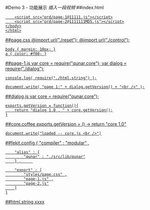 #Demo 3 - 功能展示
*插入一段视频*
##index.html
	<!DOCTYPE html>
	<html>
	<head>
		<meta charset="UTF-8">
		<title>demo 3 - 功能展示 </title>
		<link href="prd/styles/page@1111111MD5.css" media="all">
	</head>
	<body>
		<p>
			<a href="https://github.com/rinh/fekit" target="_blank">
		</p>

		<script src="prd/page-1@11111.js"></script>
		<script src="prd/page-2@1111111MD5.js"></script>
	</body>
	</html>

##page.css
	@import url("./reset");
	@import url("./control");
	
	body { margin: 10px; }
	a { color: #f00; }

##page-1.js
	var core = require("qunar.core");
	var dialog = require("./dialog");
	
	console.log( require("./html.string") );

	document.write( "page 1:" + dialog.getVersion() + "<br />" );

##dialog.js
	var core = require("qunar.core");
	
	exports.getVersion = function(){
		return "dialog 1.0 , " + core.getVersion();
	}

##core.coffee
	exports.getVersion = () ->
		return "core 1.0"
	
	document.write("loaded -- core.js <br />")

##fekit.config
	{
		"compiler" : "modular" ,

		"alias" : {
			"qunar" : "./src/lib/qunar"
		} ,		

		"export" : [
			"styles/page.css" ,
			"page-1.js" ,
			"page-2.js"
		]
	}

##html.string
	<html>
		<head></head>
		<body>xxxx</body>
	</html>


